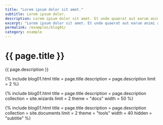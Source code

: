 ```yaml
---
title: "Lorem ipsum dolor sit amet."
subtitle: Lorem ipsum dolor.
description: Lorem ipsum dolor sit amet. Et unde quaerat aut earum animi aut explicabo saepe qui quibusdam accusamus ut velit asperiores vel natus temporibus. Qui sapiente saepe qui totam saepe est suscipit quia vel error provident cum omnis eius aut galisum rem nulla dolor? Qui internos voluptas est nulla odit est temporibus expedita eos quidem cumque. Ea voluptates eligendi quo rerum libero et molestiae harum vel fugit magni et cupiditate optio At quia consequuntur ut exercitationem laboriosam. Cum blanditiis voluptatibus At amet sunt At quia deleniti id quibusdam neque ut odio placeat.
excerpt: "Lorem ipsum dolor sit amet. Et unde quaerat aut earum animi aut explicabo saepe qui quibusdam accusamus ut velit asperiores vel natus temporibus."
permalink: /examples/blog01/
category: example
---
```


<h1>{{ page.title }}</h1>
<p class = "text-justify">{{ page.description }}</p>

{% include blog01.html  title = page.title 
                        description = page.description 
                        limit = 2
                        %}

{% include blog01.html  title = page.title
                        description = page.description
                        collection = site.wizards 
                        limit = 2
                        theme = "docs" 
                        width = 50
                        %}

{% include blog01.html  title = page.title 
                        description = page.description
                        collection = site.documents 
                        limit = 2
                        theme = "tools"
                        width = 40
                        hidden = "subtitle"
                        %}
